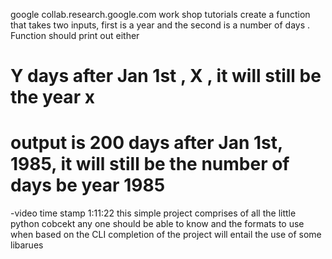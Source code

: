 google collab.research.google.com
work shop tutorials
create a function that takes two inputs, first is a year and the second is a number of days . Function should print out either
# Y days after Jan 1st , X , it will still be  the year x
# output is 200 days after Jan 1st, 1985, it will still be the number of days be year 1985
-video time stamp 1:11:22
this simple project comprises of all the little python cobcekt any one should be able to know and the formats to use when based on the CLI
completion of the project will entail the use of some libarues

